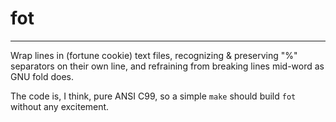 # fot
--------

Wrap lines in (fortune cookie) text files, recognizing & preserving "%" separators on their own line, and refraining from breaking lines mid-word as GNU fold does.

The code is, I think, pure ANSI C99, so a simple `make` should build `fot` without any excitement.
